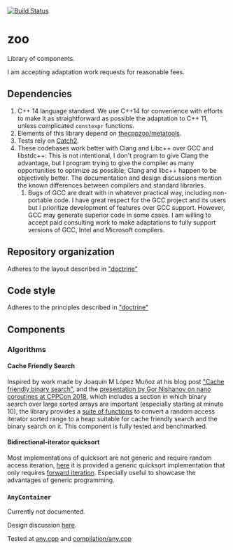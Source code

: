 [![Build Status](https://travis-ci.org/catchorg/Catch2.svg?branch=master)](https://travis-ci.com/thecppzoo/zoo.svg?branch=master)

# zoo

Library of components.

I am accepting adaptation work requests for reasonable fees.

## Dependencies

1. C++ 14 language standard.  We use C++14 for convenience with efforts to make it as straightforward as possible the adaptation to C++ 11, unless complicated `constexpr` functions.
1. Elements of this library depend on [thecppzoo/metatools](https://github.com/thecppzoo/metatools).
2. Tests rely on [Catch2](https://github.com/catchorg/Catch2).
3. These codebases work better with Clang and Libc++ over GCC and libstdc++:  This is not intentional, I don't program to give Clang the advantage, but I program trying to give the compiler as many opportunities to optimize as possible; Clang and libc++ happen to be objectively better.  The documentation and design discussions mention the known differences between compilers and standard libraries.
    1. Bugs of GCC are dealt with in whatever practical way, including non-portable code.  I have great respect for the GCC project and its users but I prioritize development of features over GCC support. However, GCC may generate superior code in some cases.  I am willing to accept paid consulting work to make adaptations to fully support versions of GCC, Intel and Microsoft compilers.

## Repository organization

Adheres to the layout described in ["doctrine"](https://github.com/thecppzoo/thecppzoo.github.io/blob/master/doctrine.md)

## Code style

Adheres to the principles described in ["doctrine"](https://github.com/thecppzoo/thecppzoo.github.io/blob/master/doctrine.md)

## Components

### Algorithms

#### Cache Friendly Search

Inspired by work made by Joaquín M López Muñoz at his blog post ["Cache friendly binary search"](http://bannalia.blogspot.com/2015/06/cache-friendly-binary-search.html), and the [presentation by Gor Nishanov on nano coroutines at CPPCon 2018](https://youtu.be/j9tlJAqMV7U?t=607), which includes a section in which binary search over large sorted arrays are important (especially starting at minute 10), the library provides a [suite of functions](https://github.com/thecppzoo/zoo/blob/master/inc/zoo/algorithm/cfs.h) to convert a random access iterator sorted range to a heap suitable for cache friendly search and the binary search on it.  This component is fully tested and benchmarked.

#### Bidirectional-iterator quicksort

Most implementations of quicksort are not generic and require random access iteration, [here](https://github.com/thecppzoo/zoo/blob/master/inc/zoo/algorithm/quicksort.h) it is provided a generic quicksort implementation that only requires [forward iteration](https://en.cppreference.com/w/cpp/named_req/ForwardIterator).  Especially useful to showcase the advantages of generic programming.

### `AnyContainer`

Currently not documented.

Design discussion [here](https://github.com/thecppzoo/zoo/blob/master/design/AnyContainer.md).

Tested at [any.cpp](https://github.com/thecppzoo/zoo/blob/master/test/any.cpp) and [compilation/any.cpp](https://github.com/thecppzoo/zoo/blob/master/test/compilation/any.cpp)

